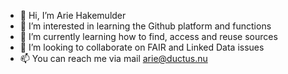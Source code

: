 - 👋 Hi, I’m Arie Hakemulder
- 👀 I’m interested in learning the Github platform and functions
- 🌱 I’m currently learning how to find, access and reuse sources
- 💞️ I’m looking to collaborate on FAIR and Linked Data issues
- 📫 You can reach me via mail arie@ductus.nu

<!---
AHakemulder/AHakemulder is a ✨ special ✨ repository because its `README.md` (this file) appears on your GitHub profile.
You can click the Preview link to take a look at your changes.
--->
